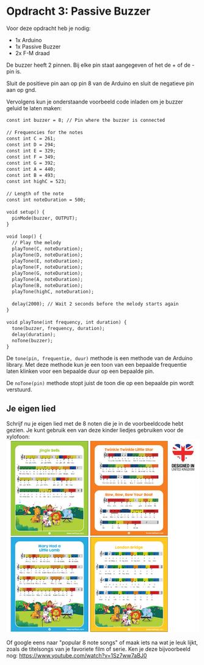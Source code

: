 # Opdracht 3: Passive Buzzer

Voor deze opdracht heb je nodig: 

- 1x Arduino
- 1x Passive Buzzer
- 2x F-M draad

De buzzer heeft 2 pinnen. Bij elke pin staat aangegeven of het de + of de - pin is. 

Sluit de positieve pin aan op pin 8 van de Arduino en sluit de negatieve pin aan op gnd.

Vervolgens kun je onderstaande voorbeeld code inladen om je buzzer geluid te laten maken: 

```
const int buzzer = 8; // Pin where the buzzer is connected

// Frequencies for the notes
const int C = 261;
const int D = 294;
const int E = 329;
const int F = 349;
const int G = 392;
const int A = 440;
const int B = 493;
const int highC = 523;

// Length of the note
const int noteDuration = 500;

void setup() {
  pinMode(buzzer, OUTPUT);
}

void loop() {
  // Play the melody
  playTone(C, noteDuration);
  playTone(D, noteDuration);
  playTone(E, noteDuration);
  playTone(F, noteDuration);
  playTone(G, noteDuration);
  playTone(A, noteDuration);
  playTone(B, noteDuration);
  playTone(highC, noteDuration);

  delay(2000); // Wait 2 seconds before the melody starts again
}

void playTone(int frequency, int duration) {
  tone(buzzer, frequency, duration);
  delay(duration);
  noTone(buzzer);
}

```

De `tone(pin, frequentie, duur)` methode is een methode van de Arduino library. Met deze methode kun je een toon van een bepaalde frequentie laten klinken voor een bepaalde duur op een bepaalde pin.

De `noTone(pin)` methode stopt juist de toon die op een bepaalde pin wordt verstuurd.

## Je eigen lied

Schrijf nu je eigen lied met de 8 noten die je in de voorbeeldcode hebt gezien. Je kunt gebruik een van deze kinder liedjes gebruiken voor de xylofoon: 
![](images/XylofoonKinderLiedjes.jpg)

Of google eens naar "popular 8 note songs" of maak iets na wat je leuk lijkt, zoals de titelsongs van je favoriete film of serie. Ken je deze bijvoorbeeld nog: https://www.youtube.com/watch?v=1Sz7ww7aBJ0
